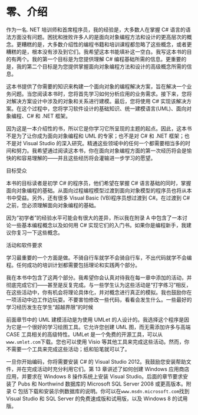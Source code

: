 # 零、介绍

作为一名. NET 培训师和首席程序员，我的经验是，大多数人在掌握 C# 语言的语法方面没有问题。困扰和挫败许多人的是面向对象编程方法和设计的更高层次的概念。更糟糕的是，大多数介绍性的编程书籍和培训课程都忽略了这些概念，或者更糟糕的是，根本没有涉及到它们。我希望这本书能填补这一空白。我写这本书的目的有两个。我的第一个目标是为您提供理解 C# 编程基础所需的信息。更重要的是，我的第二个目标是为您提供掌握面向对象编程方法和设计的高级概念所需的信息。

这本书提供了你需要的知识来构建一个面向对象的编程解决方案，旨在解决一个业务问题。当您阅读本书时，您将首先学习如何分析应用的业务需求。接下来，您将对解决方案设计中涉及的对象和关系进行建模。最后，您将使用 C# 实现该解决方案。在这个过程中，您将学习软件设计的基础知识、统一建模语言(UML)、面向对象编程、C# 和 .NET 框架。

因为这是一本介绍性的书，所以它是你学习它所呈现的主题的起点。因此，这本书不是为了让你成为面向对象编程和 UML 的专家；也不是对 C# 和 .NET 框架；也不是对 Visual Studio 的深入研究。精通这些领域中的任何一个都需要相当多的时间和努力。我希望通过阅读这本书，你在面向对象编程方面的第一次经历将会是愉快的和容易理解的——并且这些经历将会灌输进一步学习的愿望。

目标受众

本书的目标读者是初学 C# 的程序员，他们希望在掌握 C# 语言基础的同时，掌握面向对象编程的基础。从面向过程编程模型过渡到面向对象模型的程序员也将从本书中受益。另外，还有很多 Visual Basic (VB)程序员想过渡到 C#。在过渡到 C# 之前，您必须理解面向对象编程的基础。

因为“初学者”的经验水平可能会有很大的差异，所以我在附录 A 中包含了一本讨论一些基本编程概念以及如何用 C# 实现它们的入门书。如果你是编程新手，我建议你复习一下这些概念。

活动和软件要求

学习最重要的一个方面是做。不骑自行车就学不会骑自行车，不出代码就学不会编程。任何成功的培训计划都需要包括理论和实践两个部分。

我在本书中包含了这两个部分。我希望你会认真对待我在每一章中添加的活动，并彻底完成它们——甚至是反复完成。与一些学生认为这些活动是“打字练习”相反，在这些活动中，你有机会将理论具体化，并对概念进行真正的模拟。我也鼓励你在一项活动中边工作边玩耍。不要害怕修改一些代码，看看会发生什么。一些最好的学习经历发生在学生“超越界限”的时候

前面章节中的 UML 建模活动是为使用 UMLet 的人设计的。我选择这个程序是因为它是一个很好的学习绘图工具。它允许您创建 UML 图，而无需添加许多与高端 CASE 工具相关的高级特性。UMLet 是一个免费的开源工具，可以从`www.umlet.com`下载。您也可以使用 Visio 等其他工具来完成这些活动。然而，你不需要一个工具来完成这些活动；纸和铅笔就可以了。

一旦你开始编码，你将需要安装 C# 的 Visual Studio 2012。我鼓励您安装帮助文件，并在完成活动时充分利用它们。第 13 章讲述了如何创建 Windows 应用商店应用，并要求在 Windows 8 操作系统上安装 Visual Studio。后面的章节要求安装了 Pubs 和 Northwind 数据库的 Microsoft SQL Server 2008 或更高版本。附录 C 包括下载和安装示例数据库的说明。你可以在`www.msdn.microsoft.com`找到 Visual Studio 和 SQL Server 的免费速成版和试用版，以及 Windows 8 的试用版。